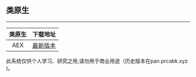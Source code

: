 ## 类原生

 ---- 
|类原生|下载地址|
| :----: |  :----: |
|AEX| [最新版本](https://github.com/PRCABK/RedmiK40-/blob/be8f8f93a4acf00314d4a990d3ba83f07a667803/AEX/Redmi%20K40.md)|
此系统仅供个人学习、研究之用,请勿用于商业用途（历史版本在pan.prcabk.xyz )。
